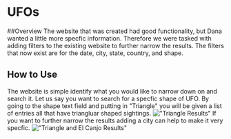 # UFOs
##Overview
The website that was created had good functionality, but Dana wanted a little more specfic information. Therefore we were tasked with adding filters to the existing website to further narrow the results. The filters that now exist are for the date, city, state, country, and shape.
## How to Use
The website is simple identify what you would like to narrow down on and search it. Let us say you want to search for a specfic shape of UFO. By going to the shape text field and putting in "Triangle" you will be given a list of entries all that have triangluar shaped sightings.
!["Triangle Results"]()
If you want to further narrow the results adding a city can help to make it very specfic.
!["Triangle and El Canjo Results"]()

